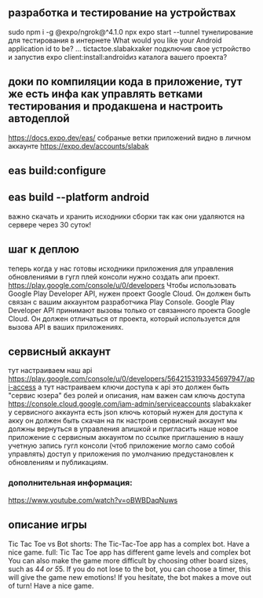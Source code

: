 ## разработка и тестирование на устройствах

sudo npm i -g @expo/ngrok@^4.1.0
npx expo start --tunnel
тунелирование для тестирования в интернете
What would you like your Android application id to be? … tictactoe.slabakxaker
подключив свое устройство и запустив expo client:install:androidиз каталога вашего проекта?

## доки по компиляции кода в приложение, тут же есть инфа как управлять ветками тестирования и продакшена и настроить автодеплой

https://docs.expo.dev/eas/
собраные ветки приложений видно в личном аккаунте
https://expo.dev/accounts/slabak

## eas build:configure

## eas build --platform android

важно скачать и хранить исходники сборки так как они удаляются на сервере через 30 суток!

## шаг к деплою

теперь когда у нас готовы исходники приложения
для управления обновлениями в гугл плей консоли нужно создать апи проект.
https://play.google.com/console/u/0/developers
Чтобы использовать Google Play Developer API, нужен проект Google Cloud. Он должен быть связан с вашим аккаунтом разработчика Play Console. Google Play Developer API принимают вызовы только от связанного проекта Google Cloud. Он должен отличаться от проекта, который используется для вызова API в ваших приложениях.

## сервисный аккаунт

тут настраиваем наш api
https://play.google.com/console/u/0/developers/5642153193345697947/api-access
а тут настраиваем ключи доступа к api это должен быть "сервис юзера" без ролей и описания, нам важен сам ключь доступа
https://console.cloud.google.com/iam-admin/serviceaccounts
slabakxaker
у сервисного аккаунта есть json ключь который нужен для доступа к акку он должен быть скачан на пк
настроив сервисный аккаунт мы должны вернуться в управления апишкой и пригласить наше новое приложение с сервисным аккаунтом по ссылке приглашению в нашу учетную запись гугл консоли (чтоб приложение могло само собой управлять)
доступ у приложения по умолчанию предустановлен к обновлениям и публикациям.

### дополнительная информация:

https://www.youtube.com/watch?v=oBWBDaqNuws

## описание игры

Tic Tac Toe vs Bot
shorts:
The Tic-Tac-Toe app has a complex bot. Have a nice game.
full:
Tic Tac Toe app has different game levels and complex bot
You can also make the game more difficult by choosing other board sizes, such as 4*4 or 5*5. If you do not lose to the bot, you can choose a timer, this will give the game new emotions! If you hesitate, the bot makes a move out of turn! Have a nice game.

